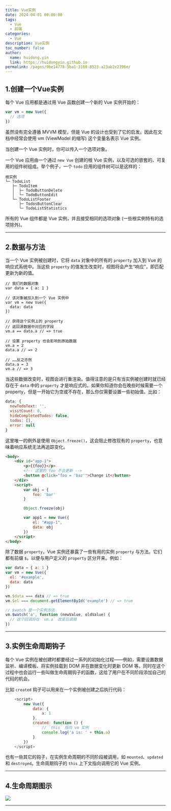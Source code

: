 ```yaml
---
title: Vue实例
date: 2024-04-01 00:00:00
tags: 
  - Vue
  - 前端
categories: 
  - Vue
description: Vue实例
toc_number: false
author:
  name: huidong.yin
  link: https://huidongyin.github.io
permalink: /pages/9be14778-5ba1-3160-8523-a23ab2c2396e/
---
```


## 1.创建一个Vue实例

每个 Vue 应用都是通过用 Vue 函数创建一个新的 Vue 实例开始的：
```javascript
var vm = new Vue({
  // 选项
})
```
虽然没有完全遵循 MVVM 模型，但是 Vue 的设计也受到了它的启发。因此在文档中经常会使用 vm (ViewModel 的缩写) 这个变量名表示 Vue 实例。

当创建一个 Vue 实例时，你可以传入一个选项对象。

一个 Vue 应用由一个通过 `new Vue` 创建的根 Vue 实例，以及可选的嵌套的、可复用的组件树组成。举个例子，一个 `todo` 应用的组件树可以是这样的：

```text
根实例
└─ TodoList
   ├─ TodoItem
   │  ├─ TodoButtonDelete
   │  └─ TodoButtonEdit
   └─ TodoListFooter
      ├─ TodosButtonClear
      └─ TodoListStatistics
```
所有的 Vue 组件都是 Vue 实例，并且接受相同的选项对象 (一些根实例特有的选项除外)。

---

## 2.数据与方法

当一个 Vue 实例被创建时，它将 `data` 对象中的所有的 `property` 加入到 Vue 的响应式系统中。当这些 `property` 的值发生改变时，视图将会产生“响应”，即匹配更新为新的值。

```text
// 我们的数据对象
var data = { a: 1 }

// 该对象被加入到一个 Vue 实例中
var vm = new Vue({
  data: data
})

// 获得这个实例上的 property
// 返回源数据中对应的字段
vm.a == data.a // => true

// 设置 property 也会影响到原始数据
vm.a = 2
data.a // => 2

// ……反之亦然
data.a = 3
vm.a // => 3
```
当这些数据改变时，视图会进行重渲染。值得注意的是只有当实例被创建时就已经存在于 `data` 中的 `property` 才是响应式的。如果你知道你会在晚些时候需要一个 property，但是一开始它为空或不存在，那么你仅需要设置一些初始值。比如：

```javascript
data: {
  newTodoText: '',
  visitCount: 0,
  hideCompletedTodos: false,
  todos: [],
  error: null
}
```
这里唯一的例外是使用 `Object.freeze()`，这会阻止修改现有的 `property`，也意味着响应系统无法再追踪变化。

```html
<body>
    <div id="app-1">
        <p>{{foo}}</p>
        <!-- 这里的 foo 不会更新 -->
        <button @click="foo = 'baz'">Change it</button>
    </div>
    <script>
        var obj = {
            foo: 'bar'
        }

        Object.freeze(obj)

        var app1 = new Vue({
            el: "#app-1",
            data: obj
        })
    </script>
</body>
```
除了数据 `property`，Vue 实例还暴露了一些有用的实例 `property` 与方法。它们都有前缀 `$`，以便与用户定义的 `property` 区分开来。例如：
```javascript
var data = { a: 1 }
var vm = new Vue({
  el: '#example',
  data: data
})

vm.$data === data // => true
vm.$el === document.getElementById('example') // => true

// $watch 是一个实例方法
vm.$watch('a', function (newValue, oldValue) {
  // 这个回调将在 `vm.a` 改变后调用
})
```

---

## 3.实例生命周期钩子

每个 Vue 实例在被创建时都要经过一系列的初始化过程——例如，需要设置数据监听、编译模板、将实例挂载到 DOM 并在数据变化时更新 DOM 等。同时在这个过程中也会运行一些叫做生命周期钩子的函数，这给了用户在不同阶段添加自己的代码的机会。

比如 `created` 钩子可以用来在一个实例被创建之后执行代码：

```javascript
    <script>
        new Vue({
            data: {
                a: 1
            },
            created: function () {
                // `this` 指向 vm 实例
                console.log('a is: ' + this.a)
            }
        })
    </script>
```
也有一些其它的钩子，在实例生命周期的不同阶段被调用，如 `mounted`、`updated` 和 `destroyed`。生命周期钩子的 `this` 上下文指向调用它的 Vue 实例。

---

## 4.生命周期图示

![](https://v2.cn.vuejs.org/images/lifecycle.png)

---
